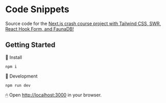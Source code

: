 # Code Snippets

Source code for the [Next.js crash course project with Tailwind CSS, SWR, React Hook Form, and FaunaDB!](https://www.youtube.com/watch?v=1GpbdX8aJCU)

## Getting Started

📜 Install

```shell
npm i
```

🔧 Development

```shell
npm run dev
```

🖱 Open [http://localhost:3000](http://localhost:3000) in your browser.
